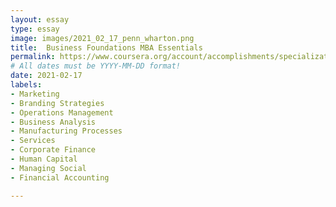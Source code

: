 ```yaml
---
layout: essay
type: essay
image: images/2021_02_17_penn_wharton.png
title:  Business Foundations MBA Essentials
permalink: https://www.coursera.org/account/accomplishments/specialization/PEWPUYAT8ZSX
# All dates must be YYYY-MM-DD format!
date: 2021-02-17
labels:
- Marketing
- Branding Strategies
- Operations Management
- Business Analysis
- Manufacturing Processes
- Services
- Corporate Finance
- Human Capital
- Managing Social
- Financial Accounting

---
```

